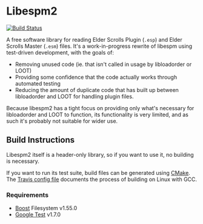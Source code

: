 Libespm2
========

[![Build Status](https://travis-ci.org/WrinklyNinja/libespm2.svg?branch=master)](https://travis-ci.org/WrinklyNinja/libespm2)

A free software library for reading Elder Scrolls Plugin (`.esp`) and Elder Scrolls Master (`.esm`) files. It's a work-in-progress rewrite of libespm using test-driven development, with the goals of:

* Removing unused code (ie. that isn't called in usage by libloadorder or LOOT)
* Providing some confidence that the code actually works through automated testing
* Reducing the amount of duplicate code that has built up between libloadorder and LOOT for handling plugin files.

Because libespm2 has a tight focus on providing only what's necessary for libloadorder and LOOT to function, its functionality is very limited, and as such it's probably not suitable for wider use.

## Build Instructions

Libespm2 itself is a header-only library, so if you want to use it, no building is necessary.

If you want to run its test suite, build files can be generated using [CMake](http://cmake.org). The [Travis config file](.travis.yml) documents the process of building on Linux with GCC.

### Requirements

* [Boost](http://www.boost.org) Filesystem v1.55.0
* [Google Test](https://github.com/google/googletest) v1.7.0
